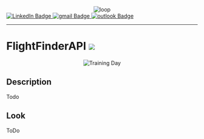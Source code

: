 <div id="header" align='center'>
   <image src="https://2.bp.blogspot.com/-doC7QrLG408/VReRDZc3xMI/AAAAAAAAAO4/ANGgmLcmqdw/s1600/tumblr_mfadnnbR2H1qevo4io1_500.gif" alt="loop">
</div>

<div id="badges">
  <a href="https://www.linkedin.com/in/maximiliano-barrientos-nunez-964b03a7/">
    <img src="https://img.shields.io/badge/LinkedIn-blue??style=plastic&logo=LinkedIn&logoColor=white" alt="LinkedIn Badge"/>
  </a>
  <a href="mailto: elbodysathba@gmail.com">
    <img src="https://img.shields.io/badge/Gmail-D14836?style=plastic&logo=gmail&logoColor=white" alt="gmail Badge"/>
  </a>
  <a href="mailto: maximilianobarrientos@msn.com">
    <img src="https://img.shields.io/badge/Microsoft_Outlook-0078D4?style=plastic&logo=microsoft-outlook&logoColor=white" alt="outlook Badge"/>
  </a>  
</div>

---
   
# FlightFinderAPI     ![](https://img.shields.io/github/last-commit/mabanu/FlightFinderAPI?style=plastic)

<div id="header" align='center'>
   <image src="https://media.giphy.com/media/11TU9wJqEtr2ZW/giphy.gif" alt="Training Day">
</div>
   
   ## Description
   
  Todo
  
   ## Look
   
   ToDo
